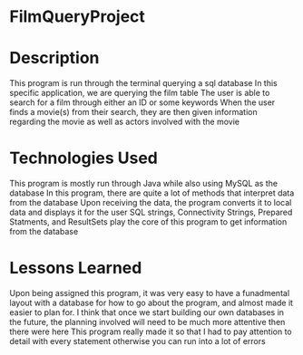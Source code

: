 # FilmQueryProject

# Description
This program is run through the terminal querying a sql database
In this specific application, we are querying the film table
The user is able to search for a film through either an ID or some keywords
When the user finds a movie(s) from their search, they are then given information regarding the movie as well as actors involved with the movie
# Technologies Used
This program is mostly run through Java while also using MySQL as the database
In this program, there are quite a lot of methods that interpret data from the database
Upon receiving the data, the program converts it to local data and displays it for the user
SQL strings, Connectivity Strings, Prepared Statments, and ResultSets play the core of this program to get information from the database
# Lessons Learned
Upon being assigned this program, it was very easy to have a funadmental layout with a database for how to go about the program, and almost made it easier to plan for. 
I think that once we start building our own databases in the future, the planning involved will need to be much more attentive then there were here 
This program really made it so that I had to pay attention to detail with every statement otherwise you can run into a lot of errors